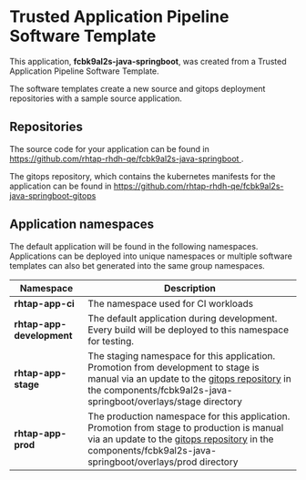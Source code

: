 # Trusted Application Pipeline Software Template

This application, **fcbk9al2s-java-springboot**, was created from a Trusted Application Pipeline Software Template.

The software templates create a new source and gitops deployment repositories with a sample source application. 

## Repositories

The source code for your application can be found in [https://github.com/rhtap-rhdh-qe/fcbk9al2s-java-springboot ](https://github.com/rhtap-rhdh-qe/fcbk9al2s-java-springboot ).
 
The gitops repository, which contains the kubernetes manifests for the application can be found in 
[https://github.com/rhtap-rhdh-qe/fcbk9al2s-java-springboot-gitops ](https://github.com/rhtap-rhdh-qe/fcbk9al2s-java-springboot-gitops ) 

## Application namespaces 

The default application will be found in the following namespaces. Applications can be deployed into unique namespaces or multiple software templates can also bet generated into the same group namespaces.  

|  Namespace   |  Description   |  
| -------- | -------- |
| **rhtap-app-ci** | The namespace used for CI workloads |
| **rhtap-app-development** | The default application during development. Every build will be deployed to this namespace for testing. |
| **rhtap-app-stage** | The staging namespace for this application. Promotion from development to stage is manual via an update to the [gitops repository](https://github.com/rhtap-rhdh-qe/fcbk9al2s-java-springboot-gitops ) in the components/fcbk9al2s-java-springboot/overlays/stage directory |
| **rhtap-app-prod** | The production namespace for this application. Promotion from stage to production is manual via an update to the [gitops repository](https://github.com/rhtap-rhdh-qe/fcbk9al2s-java-springboot-gitops ) in the components/fcbk9al2s-java-springboot/overlays/prod directory |